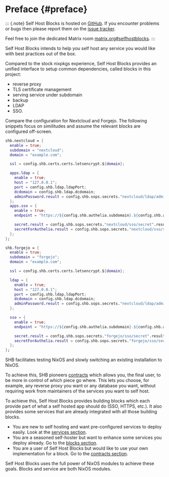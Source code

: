 <!-- Read these docs at https://shb.skarabox.com -->
# Preface {#preface}

::: {.note}
Self Host Blocks is hosted on [GitHub](https://github.com/ibizaman/selfhostblocks).
If you encounter problems or bugs then please report them on the [issue
tracker](https://github.com/ibizaman/selfhostblocks/issues).

Feel free to join the dedicated Matrix room
[matrix.org#selfhostblocks](https://matrix.to/#/#selfhostblocks:matrix.org).
:::

Self Host Blocks intends to help you self host any service you would like
with best practices out of the box.

Compared to the stock nixpkgs experience, Self Host Blocks provides
an unified interface to setup common dependencies, called blocks
in this project:

- reverse proxy
- TLS certificate management
- serving service under subdomain
- backup
- LDAP
- SSO.

Compare the configuration for Nextcloud and Forgejo.
The following snippets focus on similitudes and assume the relevant blocks are configured off-screen.

```nix
shb.nextcloud = {
  enable = true;
  subdomain = "nextcloud";
  domain = "example.com";

  ssl = config.shb.certs.certs.letsencrypt.${domain};

  apps.ldap = {
    enable = true;
    host = "127.0.0.1";
    port = config.shb.ldap.ldapPort;
    dcdomain = config.shb.ldap.dcdomain;
    adminPassword.result = config.shb.sops.secrets."nextcloud/ldap/admin_password".result;
  };
  apps.sso = {
    enable = true;
    endpoint = "https://${config.shb.authelia.subdomain}.${config.shb.authelia.domain}";

    secret.result = config.shb.sops.secrets."nextcloud/sso/secret".result;
    secretForAuthelia.result = config.shb.sops.secrets."nextcloud/sso/secretForAuthelia".result;
  };
};
```

```nix
shb.forgejo = {
  enable = true;
  subdomain = "forgejo";
  domain = "example.com";

  ssl = config.shb.certs.certs.letsencrypt.${domain};

  ldap = {
    enable = true;
    host = "127.0.0.1";
    port = config.shb.ldap.ldapPort;
    dcdomain = config.shb.ldap.dcdomain;
    adminPassword.result = config.shb.sops.secrets."nextcloud/ldap/admin_password".result;
  };

  sso = {
    enable = true;
    endpoint = "https://${config.shb.authelia.subdomain}.${config.shb.authelia.domain}";

    secret.result = config.shb.sops.secrets."forgejo/sso/secret".result;
    secretForAuthelia.result = config.shb.sops.secrets."forgejo/sso/secretForAuthelia".result;
  };
};
```

SHB facilitates testing NixOS and slowly switching an existing installation to NixOS.

To achieve this, SHB pioneers [contracts][]
which allows you, the final user, to be more in control of which piece go where.
This lets you choose, for example,
any reverse proxy you want or any database you want,
without requiring work from maintainers of the services you want to self host.

[contracts]: contracts.html

To achieve this, Self Host Blocks provides building blocks
which each provide part of what a self hosted app should do (SSO, HTTPS, etc.).
It also provides some services that are already integrated with all those building blocks.

- You are new to self hosting and want pre-configured services to deploy easily.
  Look at the [services section](services.html).
- You are a seasoned self-hoster but want to enhance some services you deploy already.
  Go to the [blocks section](blocks.html).
- You are a user of Self Host Blocks but would like to use your own implementation for a block.
  Go to the [contracts section](https://shb.skarabox.com/contracts.html).

Self Host Blocks uses the full power of NixOS modules to achieve these goals.
Blocks and service are both NixOS modules.
